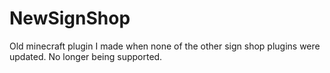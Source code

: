 # NewSignShop
 
Old minecraft plugin I made when none of the other sign shop plugins were updated. No longer being supported.
